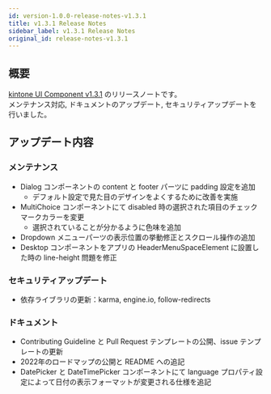```yaml
---
id: version-1.0.0-release-notes-v1.3.1
title: v1.3.1 Release Notes
sidebar_label: v1.3.1 Release Notes
original_id: release-notes-v1.3.1
---
```


## 概要

[kintone UI Component v1.3.1](https://github.com/kintone-labs/kintone-ui-component/releases/tag/v1.3.1) のリリースノートです。<br>
メンテナンス対応, ドキュメントのアップデート, セキュリティアップデートを行いました。

## アップデート内容
### メンテナンス
- Dialog コンポーネントの content と footer パーツに padding 設定を追加
  - デフォルト設定で見た目のデザインをよくするために改善を実施
- MultiChoice コンポーネントにて disabled 時の選択された項目のチェックマークカラーを変更
  - 選択されていることが分かるように色味を追加
- Dropdown メニューパーツの表示位置の挙動修正とスクロール操作の追加
- Desktop コンポーネントをアプリの HeaderMenuSpaceElement に設置した時の line-height 問題を修正

### セキュリティアップデート
- 依存ライブラリの更新：karma, engine.io, follow-redirects

### ドキュメント
- Contributing Guideline と Pull Request テンプレートの公開、issue テンプレートの更新
- 2022年のロードマップの公開と README への追記
- DatePicker と DateTimePicker コンポーネントにて language プロパティ設定によって日付の表示フォーマットが変更される仕様を追記